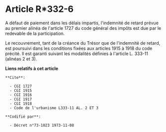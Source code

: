 # Article R*332-6

A défaut de paiement dans les délais impartis, l'indemnité de retard prévue au premier alinéa de l'article 1727 du code
général des impôts est due par le redevable de la participation.

Le recouvrement, tant de la créance du Trésor que de l'indemnité de retard, est poursuivi dans les conditions fixées aux
articles 1915 à 1918 du code précité. Il est garanti suivant les modalités définies à l'article L. 333-11 (alinéas 2 et 3).

**Liens relatifs à cet article**

	**Cite**:

	  - CGI 1727
	  - CGI 1915
	  - CGI 1916
	  - CGI 1917
	  - CGI 1918
	  - Code de l'urbanisme L333-11 AL. 2 ET 3

	**Codifié par**:

	  - Décret n°73-1023 1973-11-08

